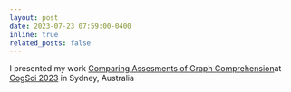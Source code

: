 ```yaml
---
layout: post
date: 2023-07-23 07:59:00-0400
inline: true
related_posts: false
---
```


I presented my work [Comparing Assesments of Graph Comprehension](https://hslloyd.github.io/assets/studies/gcb_cogsci23.pdf)at [CogSci 2023](https://escholarship.org/uc/item/6wx5v99w) in Sydney, Australia
